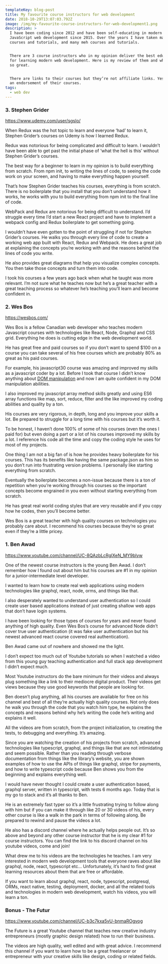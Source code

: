 ```yaml
---
templateKey: blog-post
title: My favourite course instructors for web development
date: 2018-10-29T13:07:03.792Z
image: /img/my-favourite-course-instructors-for-web-development1.png
description: >
  I have been coding since 2012 and have been self-educating in modern
  JavaScript web development since 2015. Over the years I have taken many good
  courses and tutorials, and many meh courses and tutorials.


  There are 3 course instructors who in my opinion deliver the best education
  for learning modern web development. Here is my review of them and why they’re
  so great.


  There are links to their courses but they’re not affiliate links. Yes this is
  an endorsement of their courses.
tags:
  - web dev
---
```

### 3. Stephen Grider

<https://www.udemy.com/user/sgslo/>

When Redux was the hot topic to learn and everyone ‘had’ to learn it, Stephen Grider’s courses on Udemy is how I learned Redux.

Redux was notorious for being complicated and difficult to learn. I wouldn’t have been able to get past the initial phase of ‘what the hell is this’ without Stephen Grider’s courses. 

The best way for a beginner to learn in my opinion is to build everything from scratch. From npm init, to writing the lines of code, to seeing the code work on your screen, and having to make everything happen yourself.

That’s how Stephen Grider teaches his courses, everything is from scratch. There is no boilerplate that you install that you don’t understand how it works, he works with you to build everything from npm init to the final line of code.

WebPack and Redux are notorious for being difficult to understand. I’d struggle every time I’d start a new React project and have to implement a webpack config and Redux boilerplate to get something going. 

I wouldn’t have even gotten to the point of struggling if not for Stephen Grider’s courses. He walks you through every line of code to create a working web app built with React, Redux and Webpack. He does a great job at explaining the concepts you’re working with and the reasons behind the lines of code you write.

He also provides great diagrams that help you visualize complex concepts. You then take those concepts and turn them into code.

I took his courses a few years ago back when what he taught was more relevant. I’m not sure what he teaches now but he’s a great teacher with a great teaching process so whatever he’s teaching you’ll learn and become confident in.

### 2. Wes Bos

<https://wesbos.com/>

Wes Bos is a fellow Canadian web developer who teaches modern Javascript courses with technologies like React, Node, Graphql and CSS grid. Everything he does is cutting edge in the web development world.

He has great free and paid courses so if you don’t want to spend $100 on a course you can take several of his free courses which are probably 80% as great as his paid courses.

For example, his javascript30 course was amazing and improved my skills as a javascript coder by a lot. Before I took that course I didn’t know anything about [DOM manipulation](https://developer.mozilla.org/en-US/docs/Web/API/Document_Object_Model/Introduction) and now I am quite confident in my DOM manipulation abilities. 

I also improved my javascript array method skills greatly and using ES6 array functions like map, sort, reduce, filter and the like improved my coding abilities and quality by a ton. 

His courses are very rigorous, in depth, long and you improve your skills a lot. Be prepared to struggle for a long time with his courses but it’s worth it.

To be honest, I haven’t done 100% of some of his courses (even the ones I paid for) but even doing a part or a lot of his courses improved my skills by a lot. I reference his code all the time and copy the coding style he uses for most of my projects.

One thing I am not a big fan of is how he provides heavy boilerplate for his courses. This has its benefits like having the same package.json as him so you don’t run into frustrating version problems. I personally like starting everything from scratch.

Eventually the boilerplate becomes a non-issue because there is a ton of repetition when you’re working through his courses so the important concepts become engrained in you even without starting everything from scratch.

He has great real world coding styles that are very reusable and if you copy how he codes, then you’ll become better.

Wes Bos is a great teacher with high quality courses on technologies you probably care about. I recommend his courses because they’re so great even if they’re a little pricey.

### 1. Ben Awad

<https://www.youtube.com/channel/UC-8QAzbLcRglXeN_MY9blyw>

One of the newest course instructors is the young Ben Awad. I don’t remember how I found out about him but his courses are #1 in my opinion for a junior-intermediate level developer.

I wanted to learn how to create real web applications using modern technologies like graphql, react, node, orms, and things like that.

I also desperately wanted to understand user authentication so I could create user based applications instead of just creating shallow web apps that don’t have login systems.

I have been looking for those types of courses for years and never found anything of high quality. Even Wes Bos’s course for advanced Node didn’t cover true user authentication (it was fake user authentication but his newest advanced react course covered real authentication).

Ben Awad came out of nowhere and showed me the light. 

I don’t expect too much out of Youtube tutorials so when I watched a video from this young guy teaching authentication and full stack app development I didn’t expect much. 

Most Youtube instructors do the bare minimum for their videos and always plug something like a link to their mediocre digital product. Their videos get views because they use good keywords that people are looking for.

Ben doesn’t plug anything, all his courses are available for free on his channel and best of all they’re actually high quality courses. Not only does he walk you through the code that you watch him type, he explains the concepts and reasons behind why he’s writing the code he’s writing and explains it well.

All the videos are from scratch, from the project initialization, to creating the tests, to debugging and everything. It’s amazing.

Since you are watching the creation of his projects from scratch, advanced technologies like typescript, graphql, and things like that are not intimidating and seem possible. Rather than you reading through verbose documentation from things like the library’s website, you are shown examples of how to use the APIs of things like graphql, stripe for payments, and how to write typescript code because Ben shows you from the beginning and explains everything well. 

I would have never thought I could create a user authentication based, graphql server, written in typescript, with tests 6 months ago. Today that is my go to stack and it’s all thanks to Ben.

He is an extremely fast typer so it’s a little frustrating trying to follow along with him but if you can make it through like 20 or 30 videos of his, every other course is like a walk in the park in terms of following along. Be prepared to rewind and pause the videos a lot.

He also has a discord channel where he actually helps people out. It’s so above and beyond any other course instructor that he is my clear #1 for course instructors. You can find the link to his discord channel on his youtube videos, come and join!

What drew me to his videos are the technologies he teaches. I am very interested in modern web development tools that everyone raves about like graphql, node, react, typescript etc… Unfortunately, it’s hard to find great learning resources about them that are free or affordable.

If you want to learn about graphql, react, node, typescript, postgresql, ORMs, react native, testing, deployment, docker, and all the related tools and technologies in modern web development, watch his videos, you will learn a ton.

### Bonus - The Futur

<https://www.youtube.com/channel/UC-b3c7kxa5vU-bnmaROgvog>

The Future is a great Youtube channel that teaches new creative industry entrepreneurs (mostly graphic design related) how to run their business.

The videos are high quality, well edited and with great advice. I recommend this channel if you want to learn how to be a great freelancer or entrepreneur with your creative skills like design, coding or related fields.
